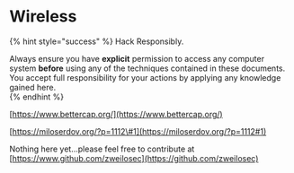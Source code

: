 # Wireless

{% hint style="success" %}
Hack Responsibly.

Always ensure you have **explicit** permission to access any computer system **before** using any of the techniques contained in these documents.  You accept full responsibility for your actions by applying any knowledge gained here.  
{% endhint %}

[https://www.bettercap.org/](https://www.bettercap.org/)

[https://miloserdov.org/?p=1112\#1](https://miloserdov.org/?p=1112#1)

Nothing here yet...please feel free to contribute at [https://www.github.com/zweilosec](https://github.com/zweilosec)

